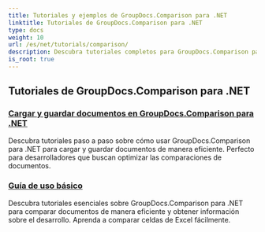 ```yaml
---
title: Tutoriales y ejemplos de GroupDocs.Comparison para .NET
linktitle: Tutoriales de GroupDocs.Comparison para .NET
type: docs
weight: 10
url: /es/net/tutorials/comparison/
description: Descubra tutoriales completos para GroupDocs.Comparison para .NET, que facilitan la comparación, gestión e integración eficiente de documentos y carpetas sin esfuerzo.
is_root: true
---
```


## Tutoriales de GroupDocs.Comparison para .NET 
### [Cargar y guardar documentos en GroupDocs.Comparison para .NET](./load-and-save-documents/)
Descubra tutoriales paso a paso sobre cómo usar GroupDocs.Comparison para .NET para cargar y guardar documentos de manera eficiente. Perfecto para desarrolladores que buscan optimizar las comparaciones de documentos.
### [Guía de uso básico](./guide-to-basic-usage/)
Descubra tutoriales esenciales sobre GroupDocs.Comparison para .NET para comparar documentos de manera eficiente y obtener información sobre el desarrollo. Aprenda a comparar celdas de Excel fácilmente.
